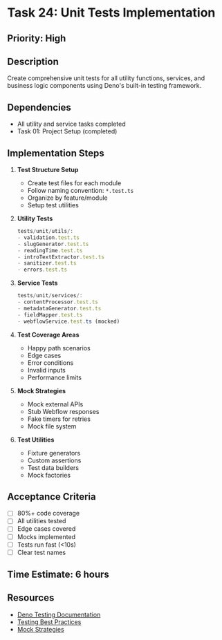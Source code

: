 # Task 24: Unit Tests Implementation

## Priority: High

## Description
Create comprehensive unit tests for all utility functions, services, and business logic components using Deno's built-in testing framework.

## Dependencies
- All utility and service tasks completed
- Task 01: Project Setup (completed)

## Implementation Steps

1. **Test Structure Setup**
   - Create test files for each module
   - Follow naming convention: `*.test.ts`
   - Organize by feature/module
   - Setup test utilities

2. **Utility Tests**
   ```typescript
   tests/unit/utils/:
   - validation.test.ts
   - slugGenerator.test.ts
   - readingTime.test.ts
   - introTextExtractor.test.ts
   - sanitizer.test.ts
   - errors.test.ts
   ```

3. **Service Tests**
   ```typescript
   tests/unit/services/:
   - contentProcessor.test.ts
   - metadataGenerator.test.ts
   - fieldMapper.test.ts
   - webflowService.test.ts (mocked)
   ```

4. **Test Coverage Areas**
   - Happy path scenarios
   - Edge cases
   - Error conditions
   - Invalid inputs
   - Performance limits

5. **Mock Strategies**
   - Mock external APIs
   - Stub Webflow responses
   - Fake timers for retries
   - Mock file system

6. **Test Utilities**
   - Fixture generators
   - Custom assertions
   - Test data builders
   - Mock factories

## Acceptance Criteria
- [ ] 80%+ code coverage
- [ ] All utilities tested
- [ ] Edge cases covered
- [ ] Mocks implemented
- [ ] Tests run fast (<10s)
- [ ] Clear test names

## Time Estimate: 6 hours

## Resources
- [Deno Testing Documentation](https://deno.land/manual/testing)
- [Testing Best Practices](https://kentcdodds.com/blog/write-tests)
- [Mock Strategies](https://martinfowler.com/articles/mocksArentStubs.html)